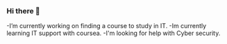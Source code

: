 ### Hi there 👋
-I’m currently working on finding a course to study in IT.
-Im currently learning IT support with coursea.
-I'm looking for help with Cyber security.
<!--
**connordevitt/connordevitt** is a ✨ _special_ ✨ repository because its `README.md` (this file) appears on your GitHub profile.


-->
